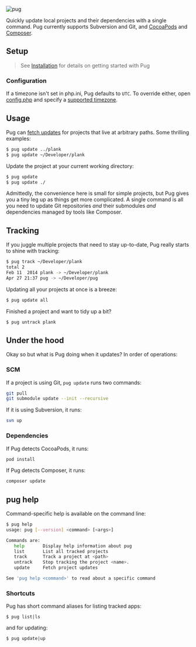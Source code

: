 ![pug](http://pug.sh.s3.amazonaws.com/pug.png)

Quickly update local projects and their dependencies with a single command. Pug currently supports Subversion and Git, and [CocoaPods](https://cocoapods.org/) and [Composer](https://getcomposer.org).


## Setup

> See [Installation](INSTALL.md) for details on getting started with Pug

### Configuration

If a timezone isn't set in php.ini, Pug defaults to `UTC`. To override either, open [config.php](https://github.com/ashur/pug/blob/master/config.php) and specify a [supported timezone](http://php.net/manual/en/timezones.php).

## Usage

Pug can [fetch updates](#underthehood) for projects that live at arbitrary paths. Some thrilling examples:

```bash
$ pug update ../plank
$ pug update ~/Developer/plank
```

Update the project at your current working directory:

```bash
$ pug update
$ pug update ./
```

Admittedly, the convenience here is small for simple projects, but Pug gives you a tiny leg up as things get more complicated. A single command is all you need to update Git repositories _and_ their submodules _and_ dependencies managed by tools like Composer.


## Tracking

If you juggle multiple projects that need to stay up-to-date, Pug really starts to shine with tracking:

```bash
$ pug track ~/Developer/plank
total 2
Feb 11  2014 plank -> ~/Developer/plank
Apr 27 21:37 pug -> ~/Developer/pug
```

Updating all your projects at once is a breeze:

```bash
$ pug update all
```

Finished a project and want to tidy up a bit?

```bash
$ pug untrack plank
```


## Under the hood

Okay so but what is Pug doing when it updates? In order of operations:

### SCM

If a project is using Git, `pug update` runs two commands:

```bash
git pull
git submodule update --init --recursive
```

If it is using Subversion, it runs:

```bash
svn up
```

### Dependencies

If Pug detects CocoaPods, it runs:

```bash
pod install
```

If Pug detects Composer, it runs:

```bash
composer update
```


## pug help

Command-specific help is available on the command line:

```bash
$ pug help
usage: pug [--version] <command> [<args>]

Commands are:
   help       Display help information about pug
   list       List all tracked projects
   track      Track a project at <path>
   untrack    Stop tracking the project <name>.
   update     Fetch project updates

See 'pug help <command>' to read about a specific command
```

### Shortcuts

Pug has short command aliases for listing tracked apps:

```
$ pug list|ls
```

and for updating:

```
$ pug update|up
```
